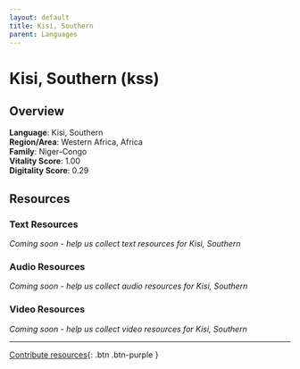 ```yaml
---
layout: default
title: Kisi, Southern
parent: Languages
---
```


# Kisi, Southern (kss)

## Overview

**Language**: Kisi, Southern  
**Region/Area**: Western Africa, Africa  
**Family**: Niger-Congo  
**Vitality Score**: 1.00  
**Digitality Score**: 0.29  

## Resources

### Text Resources
*Coming soon - help us collect text resources for Kisi, Southern*

### Audio Resources
*Coming soon - help us collect audio resources for Kisi, Southern*

### Video Resources
*Coming soon - help us collect video resources for Kisi, Southern*

---

[Contribute resources](https://fairtrain.github.io/){: .btn .btn-purple }
